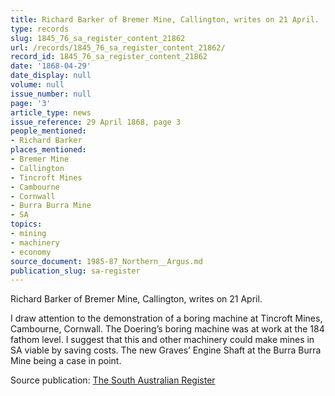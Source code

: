 ```yaml
---
title: Richard Barker of Bremer Mine, Callington, writes on 21 April.
type: records
slug: 1845_76_sa_register_content_21862
url: /records/1845_76_sa_register_content_21862/
record_id: 1845_76_sa_register_content_21862
date: '1868-04-29'
date_display: null
volume: null
issue_number: null
page: '3'
article_type: news
issue_reference: 29 April 1868, page 3
people_mentioned:
- Richard Barker
places_mentioned:
- Bremer Mine
- Callington
- Tincroft Mines
- Cambourne
- Cornwall
- Burra Burra Mine
- SA
topics:
- mining
- machinery
- economy
source_document: 1985-87_Northern__Argus.md
publication_slug: sa-register
---
```


Richard Barker of Bremer Mine, Callington, writes on 21 April.

I draw attention to the demonstration of a boring machine at Tincroft Mines, Cambourne, Cornwall.  The Doering’s boring machine was at work at the 184 fathom level.  I suggest that this and other machinery could make mines in SA viable by saving costs.  The new Graves’ Engine Shaft at the Burra Burra Mine being a case in point.

Source publication: [The South Australian Register](/publications/sa-register/)
